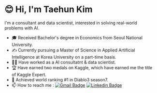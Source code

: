 # 😊 Hi, I'm Taehun Kim
I'm a consultant and data scientist, interested in solving real-world problems with AI.

- 🎓 Received Bachelor's degree in Economics from Seoul National University.
- ✍️ Currently pursuing a Master of Science in Applied Artificial Intelligence at Korea University on a part-time basis.
- 🧑‍🔬 Have worked as a AI consultatnt & data scientist.
- 🏆 Have earned two medals on Kaggle, which have earned me the title of Kaggle Expert.
- 🥇 Achieved world ranking #1 in Diablo3 season7.
- 📫 How to reach me : [![Gmail Badge](https://img.shields.io/badge/-Gmail-c14438?style=flat-square&logo=Gmail&logoColor=white&link=mailto:rvividha@gmail.com)](mailto:poong614@gmail.com) [![Linkedin Badge](https://img.shields.io/badge/-Linkedin-4169E1?style=flat-square&logo=Linkedin&logoColor=white&&link=https://www.linkedin.com/in/vividha-rawat-761905143/)](https://www.linkedin.com/in/taehoon-kim-33a338242/)
